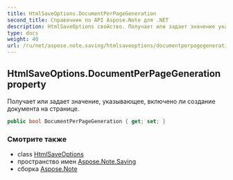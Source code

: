 ```yaml
---
title: HtmlSaveOptions.DocumentPerPageGeneration
second_title: Справочник по API Aspose.Note для .NET
description: HtmlSaveOptions свойство. Получает или задает значение указывающее включено ли создание документа на странице.
type: docs
weight: 40
url: /ru/net/aspose.note.saving/htmlsaveoptions/documentperpagegeneration/
---
```

## HtmlSaveOptions.DocumentPerPageGeneration property

Получает или задает значение, указывающее, включено ли создание документа на странице.

```csharp
public bool DocumentPerPageGeneration { get; set; }
```

### Смотрите также

* class [HtmlSaveOptions](../)
* пространство имен [Aspose.Note.Saving](../../htmlsaveoptions/)
* сборка [Aspose.Note](../../../)


